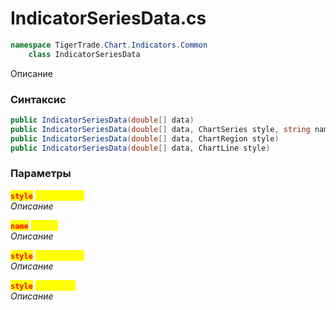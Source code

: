 
# IndicatorSeriesData.cs
```csharp
namespace TigerTrade.Chart.Indicators.Common  
    class IndicatorSeriesData
```

Описание

### Синтаксис
```csharp
public IndicatorSeriesData(double[] data)
public IndicatorSeriesData(double[] data, ChartSeries style, string name = "")
public IndicatorSeriesData(double[] data, ChartRegion style)
public IndicatorSeriesData(double[] data, ChartLine style)
```

### Параметры  
<mark style="color:red;">**`style`**</mark> <mark style="color:yellow;">`ChartSeries`</mark>  
 *Описание*  
  
<mark style="color:red;">**`name`**</mark> <mark style="color:yellow;">`string`</mark>  
 *Описание*  
  
<mark style="color:red;">**`style`**</mark> <mark style="color:yellow;">`ChartRegion`</mark>  
 *Описание*  
  
<mark style="color:red;">**`style`**</mark> <mark style="color:yellow;">`ChartLine`</mark>  
 *Описание*  
  

                    
                    